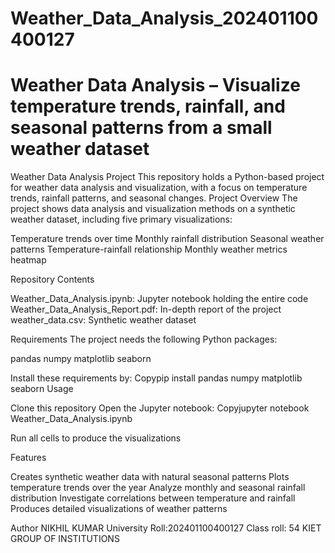 # Weather_Data_Analysis_202401100400127
# Weather Data Analysis – Visualize temperature trends, rainfall, and seasonal patterns from a small weather dataset

Weather Data Analysis Project
This repository holds a Python-based project for weather data analysis and visualization, with a focus on temperature trends, rainfall patterns, and seasonal changes.
Project Overview
The project shows data analysis and visualization methods on a synthetic weather dataset, including five primary visualizations:

Temperature trends over time
Monthly rainfall distribution
Seasonal weather patterns
Temperature-rainfall relationship
Monthly weather metrics heatmap

Repository Contents

Weather_Data_Analysis.ipynb: Jupyter notebook holding the entire code
Weather_Data_Analysis_Report.pdf: In-depth report of the project
weather_data.csv: Synthetic weather dataset

Requirements
The project needs the following Python packages:

pandas
numpy
matplotlib
seaborn

Install these requirements by:
Copypip install pandas numpy matplotlib seaborn
Usage

Clone this repository
Open the Jupyter notebook:
Copyjupyter notebook Weather_Data_Analysis.ipynb

Run all cells to produce the visualizations

Features

Creates synthetic weather data with natural seasonal patterns
Plots temperature trends over the year
Analyze monthly and seasonal rainfall distribution
Investigate correlations between temperature and rainfall
Produces detailed visualizations of weather patterns

Author
NIKHIL KUMAR
University Roll:202401100400127
Class roll: 54
KIET GROUP OF INSTITUTIONS

